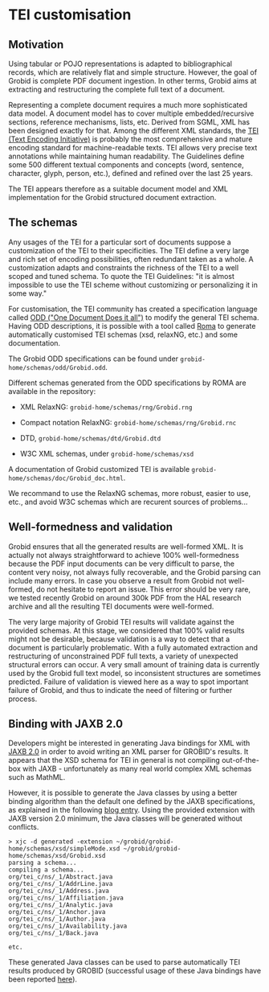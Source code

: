 <h1>TEI customisation</h1>


## Motivation

Using tabular or POJO representations is adapted to bibliographical records, which are relatively flat and simple structure. However, the goal of Grobid is complete PDF document ingestion. In other terms, Grobid aims at extracting and restructuring the complete full text of a document. 

Representing a complete document requires a much more sophisticated data model. A document model has to cover multiple embedded/recursive sections, reference mechanisms, lists, etc. Derived from SGML, XML has been designed exactly for that. Among the different XML standards, the [TEI (Text Encoding Initiative)](<http://www.tei-c.org>) is probably the most comprehensive and mature encoding standard for machine-readable texts. TEI allows very precise text annotations while maintaining human readability. The Guidelines define some 500 different textual components and concepts (word, sentence, character, glyph, person, etc.), defined and refined over the last 25 years. 

The TEI appears therefore as a suitable document model and XML implementation for the Grobid structured document extraction.


## The schemas

Any usages of the TEI for a particular sort of documents suppose a customization of the TEI to their specificities. The TEI define a very large and rich set of encoding possibilities, often redundant taken as a whole. A customization adapts and constraints the richness of the TEI to a well scoped and tuned schema. To quote the TEI Guidelines: "it is almost impossible to use the TEI scheme without customizing or personalizing it in some way."

For customisation, the TEI community has created a specification language called [ODD ("One Document Does it all")](<http://www.tei-c.org/Guidelines/Customization/odds.xml>) to modify the general TEI schema. Having ODD descriptions, it is possible with a tool called [Roma](<http://www.tei-c.org/Roma>) to generate automatically customised TEI schemas (xsd, relaxNG, etc.) and some documentation. 

The Grobid ODD specifications can be found under `grobid-home/schemas/odd/Grobid.odd`.

Different schemas generated from the ODD specifications by ROMA are available in the repository:

* XML RelaxNG: `grobid-home/schemas/rng/Grobid.rng`

* Compact notation RelaxNG: `grobid-home/schemas/rng/Grobid.rnc`

* DTD, `grobid-home/schemas/dtd/Grobid.dtd`

* W3C XML schemas, under `grobid-home/schemas/xsd`

A documentation of Grobid customized TEI is available `grobid-home/schemas/doc/Grobid_doc.html`. 

We recommand to use the RelaxNG schemas, more robust, easier to use, etc., and avoid W3C schemas which are recurent sources of problems... 

## Well-formedness and validation

Grobid ensures that all the generated results are well-formed XML. It is actually not always straightforward to achieve 100% well-formedness because the PDF input documents can be very difficult to parse, the content very noisy, not always fully recoverable, and the Grobid parsing can include many errors. In case you observe a result from Grobid not well-formed, do not hesitate to report an issue. This error should be very rare, we tested recently Grobid on around 300k PDF from the HAL research archive and all the resulting TEI documents were well-formed. 

The very large majority of Grobid TEI results will validate against the provided schemas. At this stage, we considered that 100% valid results might not be desirable, because validation is a way to detect that a document is particularly problematic. With a fully automated extraction and restructuring of unconstrained PDF full texts, a variety of unexpected structural errors can occur. A very small amount of training data is currently used by the Grobid full text model, so inconsistent structures are sometimes predicted. Failure of validation is viewed here as a way to spot important failure of Grobid, and thus to indicate the need of filtering or further process. 


## Binding with JAXB 2.0

Developers might be interested in generating Java bindings for XML with [JAXB 2.0](<https://jaxb.java.net>) in order to avoid writing an XML parser for GROBID's results. It appears that the XSD schema for TEI in general is not compiling out-of-the-box with JAXB - unfortunately as many real world complex XML schemas such as MathML. 

However, it is possible to generate the Java classes by using a better binding algorithm than the default one defined by the JAXB specifications, as explained in the following [blog entry](<https://weblogs.java.net/blog/kohsuke/archive/2006/03/simple_and_bett.html>). Using the provided extension with JAXB version 2.0 minimum, the Java classes will be generated without conflicts. 

    > xjc -d generated -extension ~/grobid/grobid-home/schemas/xsd/simpleMode.xsd ~/grobid/grobid-home/schemas/xsd/Grobid.xsd
	parsing a schema...
	compiling a schema...
	org/tei_c/ns/_1/Abstract.java
	org/tei_c/ns/_1/AddrLine.java
	org/tei_c/ns/_1/Address.java
	org/tei_c/ns/_1/Affiliation.java
	org/tei_c/ns/_1/Analytic.java
	org/tei_c/ns/_1/Anchor.java
	org/tei_c/ns/_1/Author.java
	org/tei_c/ns/_1/Availability.java
	org/tei_c/ns/_1/Back.java
	
	etc.
	
These generated Java classes can be used to parse automatically TEI results produced by GROBID (successful usage of these Java bindings have been reported [here](<https://github.com/kermitt2/grobid/issues/113#issuecomment-239162316>)). 
